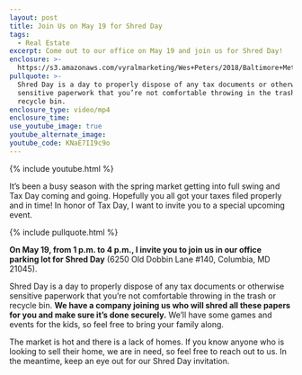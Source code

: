 ```yaml
---
layout: post
title: Join Us on May 19 for Shred Day
tags:
  - Real Estate
excerpt: Come out to our office on May 19 and join us for Shred Day!
enclosure: >-
  https://s3.amazonaws.com/vyralmarketing/Wes+Peters/2018/Baltimore+Metro+Real+Estate-+Shred+Day.mp4
pullquote: >-
  Shred Day is a day to properly dispose of any tax documents or otherwise
  sensitive paperwork that you’re not comfortable throwing in the trash or
  recycle bin.
enclosure_type: video/mp4
enclosure_time:
use_youtube_image: true
youtube_alternate_image:
youtube_code: KNaE7II9c9o
---
```


{% include youtube.html %}

It’s been a busy season with the spring market getting into full swing and Tax Day coming and going. Hopefully you all got your taxes filed properly and in time! In honor of Tax Day, I want to invite you to a special upcoming event.

{% include pullquote.html %}

**On May 19, from 1 p.m. to 4 p.m., I invite you to join us in our office parking lot for Shred Day** (6250 Old Dobbin Lane #140, Columbia, MD 21045).

Shred Day is a day to properly dispose of any tax documents or otherwise sensitive paperwork that you’re not comfortable throwing in the trash or recycle bin. **We have a company joining us who will shred all these papers for you and make sure it’s done securely.** We’ll have some games and events for the kids, so feel free to bring your family along.

The market is hot and there is a lack of homes. If you know anyone who is looking to sell their home, we are in need, so feel free to reach out to us. In the meantime, keep an eye out for our Shred Day invitation.